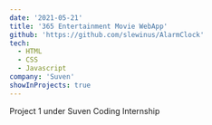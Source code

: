```yaml
---
date: '2021-05-21'
title: '365 Entertainment Movie WebApp'
github: 'https://github.com/slewinus/AlarmClock'
tech:
  - HTML
  - CSS
  - Javascript
company: 'Suven'
showInProjects: true
---
```


Project 1 under Suven Coding Internship
